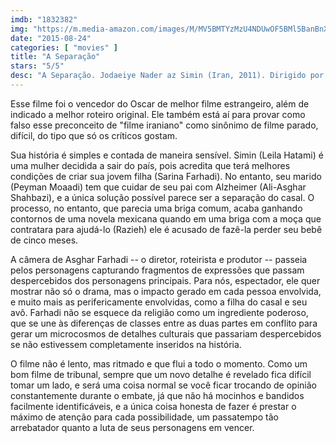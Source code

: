 ```yaml
---
imdb: "1832382"
img: "https://m.media-amazon.com/images/M/MV5BMTYzMzU4NDUwOF5BMl5BanBnXkFtZTcwMTM5MjA5Ng@@._V1_SY150_CR0,0,101,150_.jpg"
date: "2015-08-24"
categories: [ "movies" ]
title: "A Separação"
stars: "5/5"
desc: "A Separação. Jodaeiye Nader az Simin (Iran, 2011). Dirigido por Asghar Farhadi. Escrito por Asghar Farhadi. Com Peyman Moaadi, Leila Hatami, Sareh Bayat, Shahab Hosseini, Sarina Farhadi, Merila Zare'i, Ali-Asghar Shahbazi, Babak Karimi, Kimia Hosseini."
---
```

Esse filme foi o vencedor do Oscar de melhor filme estrangeiro, além de indicado a melhor roteiro original. Ele também está aí para provar como falso esse preconceito de "filme iraniano" como sinônimo de filme parado, difícil, do tipo que só os críticos gostam.

Sua história é simples e contada de maneira sensível. Simin (Leila Hatami) é uma mulher decidida a sair do país, pois acredita que terá melhores condições de criar sua jovem filha (Sarina Farhadi). No entanto, seu marido (Peyman Moaadi) tem que cuidar de seu pai com Alzheimer (Ali-Asghar Shahbazi), e a única solução possível parece ser a separação do casal. O processo, no entanto, que parecia uma briga comum, acaba ganhando contornos de uma novela mexicana quando em uma briga com a moça que contratara para ajudá-lo (Razieh) ele é acusado de fazê-la perder seu bebê de cinco meses.

A câmera de Asghar Farhadi -- o diretor, roteirista e produtor -- passeia pelos personagens capturando fragmentos de expressões que passam despercebidos dos personagens principais. Para nós, espectador, ele quer mostrar não só o drama, mas o impacto gerado em cada pessoa envolvida, e muito mais as perifericamente envolvidas, como a filha do casal e seu avô. Farhadi não se esquece da religião como um ingrediente poderoso, que se une às diferenças de classes entre as duas partes em conflito para gerar um microcosmos de detalhes culturais que passariam despercebidos se não estivessem completamente inseridos na história.

O filme não é lento, mas ritmado e que flui a todo o momento. Como um bom filme de tribunal, sempre que um novo detalhe é revelado fica difícil tomar um lado, e será uma coisa normal se você ficar trocando de opinião constantemente durante o embate, já que não há mocinhos e bandidos facilmente identificáveis, e a única coisa honesta de fazer é prestar o máximo de atenção para cada possibilidade, um passatempo tão arrebatador quanto a luta de seus personagens em vencer.
